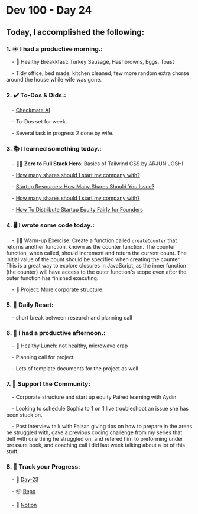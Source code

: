 # Dev 100 - Day 24

## Today, I accomplished the following:

### 1. ☀️ **I had a productive morning.**:

    - 🍳 Healthy Breakkfast: Turkey Sausage, Hashbrowns, Eggs, Toast

    - Tidy office, bed made, kitchen cleaned, few more random extra chorse around the house while wife was gone. 

### 2. ✔️ **To-Dos & Dids.**:

    - [Checkmate AI](https://checkmate-ai.vercel.app/)

    - To-Dos set for week.

    - Several task in progress 2 done by wife.

### 3. 📚 **I learned something today.**:

    - 🦸‍♂️ **Zero to Full Stack Hero**: Basics of Tailwind CSS by ARJUN JOSHI

    - [How many shares should I start my company with?](https://www.youtube.com/watch?v=DayNwYv9Q-4)

    - [Startup Resources: How Many Shares Should You Issue?](https://www.masslight.com/posts/how-many-shares-startup-allow-issue-copy#:~:text=Regardless%20of%20your%20initial%20funding,employee%20stock%20option%20pool%20immediately)

    - [How many shares should I start my company with?](https://www.youtube.com/watch?v=DayNwYv9Q-4&t=343s)

    - [How To Distribute Startup Equity Fairly for Founders](https://www.youtube.com/watch?v=UzXMNIsMSv8)

### 4. 🖥️ **I wrote some code today.**:

    - 🏋️‍♂️ Warm-up Exercise: Create a function called `createCounter` that returns another function, known as the counter function. The counter function, when called, should increment and return the current count. The initial value of the count should be specified when creating the counter. This is a great way to explore closures in JavaScript, as the inner function (the counter) will have access to the outer function's scope even after the outer function has finished executing.


    - 🦺 Project: More corporate structure.

### 5. 🏃 **Daily Reset**:

    - short break between research and planning call

### 6. 🌈 **I had a productive afternoon.**:

    - 🍱 Healthy Lunch: not healthy, microwave crap

    - Planning call for project

    - Lets of template documents for the project as well


### 7. 💪 **Support the Community**:

    - Corporate structure and start up equity Paired learning with Aydin

    - Looking to schedule Sophia to 1 on 1 live troubleshoot an issue she has been stuck on. 

    - Post interview talk with Faizan giving tips on how to prepare in the areas he struggled with, gave a previous coding challenge from my series that delt with one thing he struggled on, and refered him to preforming under pressure book, and coaching call i did last week talking about a lot of this stuff.

### 8. 🔗 **Track your Progress**:

    - 🏫 [Day-23](https://www.skool.com/universityofcode/dev-100-day-23)

    - 📦️ [Repo](https://github.com/Digitl-Alchemyst/dev100/blob/main/Day-23/day23.md)

    - 📄 [Notion](https://liberating-galley-48d.notion.site/Dev100-Coding-Lifestyle-Challenge-a85ec9fba3ce41f3b29d581a1a85d92b?pvs=4)
